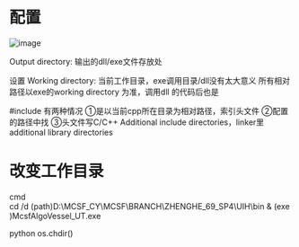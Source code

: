 # 配置
![image](https://user-images.githubusercontent.com/48793634/194750350-c720d2c0-36e8-48d6-8a81-9d5697bd6bab.png)

Output directory: 输出的dll/exe文件存放处

设置 Working directory: 当前工作目录，exe调用目录/dll没有太大意义
所有相对路径以exe的working directory 为准，调用dll 的代码后也是

#include 有两种情况
①是以当前cpp所在目录为相对路径，索引头文件
②配置的路径中找
③头文件写C/C++ Additional include directories，linker里additional library directories


# 改变工作目录
cmd 
  cd /d (path)D:\MCSF_CY\MCSF\BRANCH\ZHENGHE_69_SP4\UIH\bin & (exe)McsfAlgoVessel_UT.exe

python
  os.chdir()
